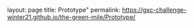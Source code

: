 layout: page
title: Prototype"
permalink:  https://gxc-challenge-winter21.github.io/the-green-mile/Prototype/

